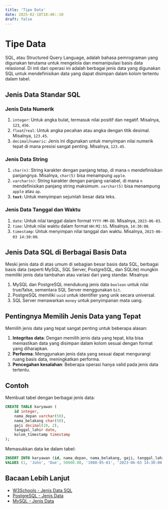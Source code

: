 ```yaml
---
title: 'Tipe Data'
date: 2025-02-18T18:40::10
draft: false
---
```


# Tipe Data

SQL, atau Structured Query Language, adalah bahasa pemrograman yang digunakan terutama untuk mengelola dan memanipulasi basis data relasional. Di inti dari operasi ini adalah berbagai jenis data yang digunakan SQL untuk mendefinisikan data yang dapat disimpan dalam kolom tertentu dalam tabel.

## Jenis Data Standar SQL

### Jenis Data Numerik

1. `integer`: Untuk angka bulat, termasuk nilai positif dan negatif. Misalnya, `123`, `456`.
2. `float`/`real`: Untuk angka pecahan atau angka dengan titik desimal. Misalnya, `123.45`.
3. `decimal`/`numeric`: Jenis ini digunakan untuk menyimpan nilai numerik tepat di mana presisi sangat penting. Misalnya, `123.45`.

### Jenis Data String

1. `char(n)`: String karakter dengan panjang tetap, di mana `n` mendefinisikan panjangnya. Misalnya, `char(5)` bisa menampung `apple`.
2. `varchar(n)`: String karakter dengan panjang variabel, di mana `n` mendefinisikan panjang string maksimum. `varchar(5)` bisa menampung `apple` atau `ap`.
3. **`text`**: Untuk menyimpan sejumlah besar data teks.

### Jenis Data Tanggal dan Waktu

1. `date`: Untuk nilai tanggal dalam format `YYYY-MM-DD`. Misalnya, `2023-06-03`.
2. `time`: Untuk nilai waktu dalam format `HH:MI:SS`. Misalnya, `14:30:00`.
3. `timestamp`: Untuk menyimpan nilai tanggal dan waktu. Misalnya, `2023-06-03 14:30:00`.

## Jenis Data SQL di Berbagai Basis Data

Meski jenis data di atas umum di sebagian besar basis data SQL, berbagai basis data (seperti MySQL, SQL Server, PostgreSQL, dan SQLite) mungkin memiliki jenis data tambahan atau variasi dari yang standar. Misalnya:

1. MySQL dan PostgreSQL mendukung jenis data `boolean` untuk nilai true/false, sementara SQL Server menggunakan `bit`.
2. PostgreSQL memiliki `uuid` untuk identifier yang unik secara universal.
3. SQL Server menawarkan `money` untuk penyimpanan mata uang.

## Pentingnya Memilih Jenis Data yang Tepat

Memilih jenis data yang tepat sangat penting untuk beberapa alasan:

1. **Integritas data**: Dengan memilih jenis data yang tepat, kita bisa memastikan data yang disimpan dalam kolom sesuai dengan format yang diharapkan.
2. **Performa**: Menggunakan jenis data yang sesuai dapat mengurangi ruang basis data, meningkatkan performa.
3. **Pencegahan kesalahan**: Beberapa operasi hanya valid pada jenis data tertentu.

## Contoh

Membuat tabel dengan berbagai jenis data:

```sql
CREATE TABLE karyawan (
    id integer,
    nama_depan varchar(50),
    nama_belakang char(50),
    gaji decimal(10, 2),
    tanggal_lahir date,
    kolom_timestamp timestamp
);
```

Memasukkan data ke dalam tabel:

```sql
INSERT INTO karyawan (id, nama_depan, nama_belakang, gaji, tanggal_lahir, kolom_timestamp)
VALUES (1, 'John', 'Doe', 50000.00, '1980-05-01', '2023-06-03 14:30:00');
```

## Bacaan Lebih Lanjut

- [W3Schools - Jenis Data SQL](https://www.w3schools.com/sql/sql_datatypes.asp)
- [PostgreSQL - Jenis Data](https://www.postgresql.org/docs/9.5/datatype.html)
- [MySQL - Jenis Data](https://dev.mysql.com/doc/refman/8.0/en/data-types.html)
